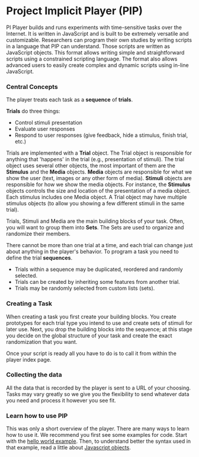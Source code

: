 # Project Implicit Player (PIP)

PI Player builds and runs experiments with time-sensitive tasks over the Internet. It is written in JavaScript and is built to be extremely versatile and customizable.
Researchers can program their own studies by writing scripts in a language that PIP can understand. Those scripts are written as JavaScript objects. This format allows writing simple and straightforward scripts using a constrained scripting language. The format also allows advanced users to easily create complex and dynamic scripts using in-line JavaScript.

### Central Concepts
The player treats each task as a **sequence** of **trials**.

**Trials** do three things:

* Control stimuli presentation
* Evaluate user responses
* Respond to user responses (give feedback, hide a stimulus, finish trial, etc.)

Trials are implemented with a **Trial** object. The Trial object is responsible for anything that 'happens' in the trial (e.g., presentation of stimuli). The trial object uses several other objects, the most important of them are the **Stimulus** and the **Media** objects. **Media** objects are responsible for what we show the user (text, images or any other form of media). **Stimuli** objects are responsible for how we show the media objects. For instance, the **Stimulus** objects controls the size and location of the presentation of a media object. Each stimulus includes one Media object. A Trial object may have multiple stimulus objects (to allow you showing a few different stimuli in the same trial).

Trials, Stimuli and Media are the main building blocks of your task. Often, you will want to group them into **Sets**. The Sets are used to organize and randomize their members.

There cannot be more than one trial at a time, and each trial can change just about anything in the player's behavior. To program a task you need to define the trial **sequences**.

* Trials within a sequence may be duplicated, reordered and randomly selected.
* Trials can be created by inheriting some features from another trial.
* Trials may be randomly selected from custom lists (sets).

### Creating a Task

When creating a task you first create your building blocks. You create prototypes for each trial type you intend to use and create sets of stimuli for later use. Next, you drop the building blocks into the sequence; at this stage you decide on the global structure of your task and create the exact randomization that you want.

Once your script is ready all you have to do is to call it from within the player index page.

### Collecting the data
All the data that is recorded by the player is sent to a URL of your choosing. Tasks may vary greatly so we give you the flexibility to send whatever data you need and process it however you see fit.

### Learn how to use PIP
This was only a short overview of the player. There are many ways to learn how to use it. We recommend you first see some examples for code. Start with the [hello world example](hello.md). Then, to understand better the syntax used in that example, read a little about [Javascript objects](javascript.md).
